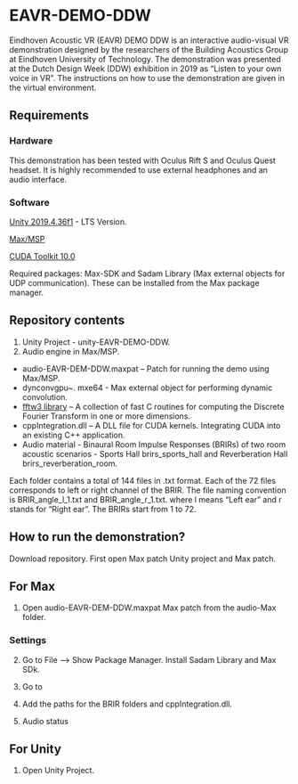 # EAVR-DEMO-DDW

Eindhoven Acoustic VR (EAVR) DEMO DDW is an interactive audio-visual VR demonstration designed by the researchers of the Building Acoustics Group at Eindhoven University of Technology. The demonstration was presented at the Dutch Design Week (DDW) exhibition in 2019 as “Listen to your own voice in VR”. The instructions on how to use the demonstration are given in the virtual environment. 

## Requirements

### Hardware
This demonstration has been tested with Oculus Rift S and Oculus Quest headset. It is highly recommended to use external headphones and an audio interface.

### Software  

[Unity 2019.4.36f1](https://unity.com/releases/editor/qa/lts-releases?version=2019.4) - LTS Version. 

[Max/MSP](https://cycling74.com/releases/max/8.5.0)

 [CUDA Toolkit 10.0](https://developer.nvidia.com/cuda-10.0-download-archive?target_os=Windows&target_arch=x86_64&target_version=10&target_type=exelocal)


 Required packages: Max-SDK and Sadam Library (Max external objects for UDP communication). These can be installed from the Max package manager. 

 ## Repository contents 

 1. Unity Project - unity-EAVR-DEMO-DDW.
 2. Audio engine in Max/MSP.


 * audio-EAVR-DEM-DDW.maxpat – Patch for running the demo using Max/MSP. 
  * dynconvgpu~. mxe64 - Max external object for performing dynamic convolution.
 * [fftw3 library](https://github.com/FFTW/fftw3) – A collection of fast C routines for computing the Discrete Fourier Transform in one or more dimensions.  
 * cppIntegration.dll – A DLL file for CUDA kernels. Integrating CUDA into an existing C++ application.  
 * Audio material - Binaural Room Impulse Responses (BRIRs) of two room acoustic scenarios - Sports Hall brirs_sports_hall and Reverberation Hall brirs_reverberation_room.

Each folder contains a total of 144 files in .txt format. Each of the 72 files corresponds to left or right channel of the BRIR. The file naming convention is BRIR_angle_l_1.txt and BRIR_angle_r_1.txt. where l means “Left ear” and r stands for “Right ear”. The BRIRs start from 1 to 72.

## How to run the demonstration?

Download repository. First open Max patch Unity project and Max patch. 

## For Max

1. Open audio-EAVR-DEM-DDW.maxpat Max patch from the audio-Max folder.


### Settings

2. Go to File --> Show Package Manager. Install Sadam Library and Max SDk. 
3. Go to 

2. Add the paths for the BRIR folders and cppIntegration.dll.

3. Audio status 

## For Unity

1. Open Unity Project. 

  



